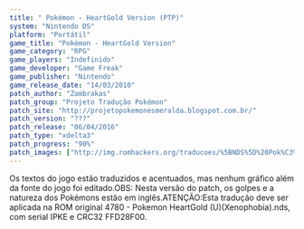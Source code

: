 ```yaml
---
title: " Pokémon - HeartGold Version (PTP)"
system: "Nintendo DS"
platform: "Portátil"
game_title: "Pokémon - HeartGold Version"
game_category: "RPG"
game_players: "Indefinido"
game_developer: "Game Freak"
game_publisher: "Nintendo"
game_release_date: "14/03/2010"
patch_author: "Zambrakas"
patch_group: "Projeto Tradução Pokémon"
patch_site: "http://projetopokemonesmeralda.blogspot.com.br/"
patch_version: "???"
patch_release: "06/04/2016"
patch_type: "xdelta3"
patch_progress: "90%"
patch_images: ["http://img.romhackers.org/traducoes/%5BNDS%5D%20Pok%C3%A9mon%20-%20HeartGold%20Version%20-%20PTP%20-%201.jpg","http://img.romhackers.org/traducoes/%5BNDS%5D%20Pok%C3%A9mon%20-%20HeartGold%20Version%20-%20PTP%20-%202.jpg","http://img.romhackers.org/traducoes/%5BNDS%5D%20Pok%C3%A9mon%20-%20HeartGold%20Version%20-%20PTP%20-%203.jpg"]
---
```

Os textos do jogo estão traduzidos e acentuados, mas nenhum gráfico além da fonte do jogo foi editado.OBS: Nesta versão do patch, os golpes e a natureza dos Pokémons estão em inglês.ATENÇÃO:Esta tradução deve ser aplicada na ROM original 4780 - Pokemon HeartGold (U)(Xenophobia).nds, com serial IPKE e CRC32 FFD28F00.
